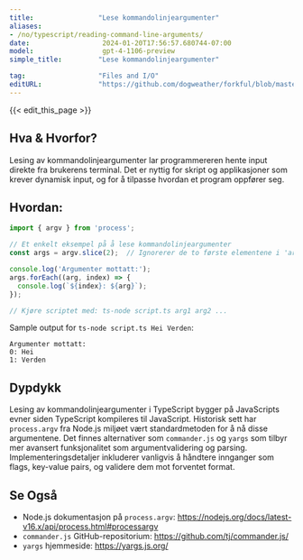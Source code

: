 ```yaml
---
title:                "Lese kommandolinjeargumenter"
aliases:
- /no/typescript/reading-command-line-arguments/
date:                  2024-01-20T17:56:57.680744-07:00
model:                 gpt-4-1106-preview
simple_title:         "Lese kommandolinjeargumenter"

tag:                  "Files and I/O"
editURL:              "https://github.com/dogweather/forkful/blob/master/content/no/typescript/reading-command-line-arguments.md"
---
```


{{< edit_this_page >}}

## Hva & Hvorfor?
Lesing av kommandolinjeargumenter lar programmereren hente input direkte fra brukerens terminal. Det er nyttig for skript og applikasjoner som krever dynamisk input, og for å tilpasse hvordan et program oppfører seg.

## Hvordan:
```TypeScript
import { argv } from 'process';

// Et enkelt eksempel på å lese kommandolinjeargumenter
const args = argv.slice(2);  // Ignorerer de to første elementene i 'argv'

console.log('Argumenter mottatt:');
args.forEach((arg, index) => {
  console.log(`${index}: ${arg}`);
});

// Kjøre scriptet med: ts-node script.ts arg1 arg2 ...
```
Sample output for `ts-node script.ts Hei Verden`:
```
Argumenter mottatt:
0: Hei
1: Verden
```

## Dypdykk
Lesing av kommandolinjeargumenter i TypeScript bygger på JavaScripts evner siden TypeScript kompileres til JavaScript. Historisk sett har `process.argv` fra Node.js miljøet vært standardmetoden for å nå disse argumentene. Det finnes alternativer som `commander.js` og `yargs` som tilbyr mer avansert funksjonalitet som argumentvalidering og parsing. Implementeringsdetaljer inkluderer vanligvis å håndtere innganger som flags, key-value pairs, og validere dem mot forventet format.

## Se Også
- Node.js dokumentasjon på `process.argv`: https://nodejs.org/docs/latest-v16.x/api/process.html#processargv
- `commander.js` GitHub-repositorium: https://github.com/tj/commander.js/
- `yargs` hjemmeside: https://yargs.js.org/
